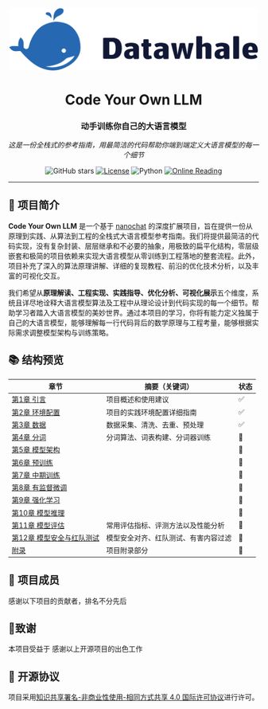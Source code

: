  <div align='center'>
    <img src="assets/datawhale.png" alt="datawhale" width="500"/>
  <h1>Code Your Own LLM</h1>
  <h3>动手训练你自己的大语言模型</h3>
  <p><em>这是一份全栈式的参考指南，用最简洁的代码帮助你端到端定义大语言模型的每一个细节</em></p>
  <img src="https://img.shields.io/github/stars/datawhalechina/code-your-own-llm?style=flat&logo=github" alt="GitHub stars"/>
  <a rel="License" href="http://creativecommons.org/licenses/by-nc-sa/4.0/"><img alt="License" style="border-width:0" src="https://img.shields.io/badge/license-CC%20BY--NC--SA%204.0-lightgrey" /></a>
  <img src="https://img.shields.io/badge/Python-3.10%2B-blue.svg" alt="Python"/>
  <a href="https://datawhalechina.github.io/code-your-own-llm/"><img src="https://img.shields.io/badge/在线阅读-Online%20Reading-green?style=flat&logo=gitbook" alt="Online Reading"></a>
</div>


---



## 📖 项目简介

**Code Your Own LLM** 是一个基于 [nanochat](https://github.com/karpathy/nanochat) 的深度扩展项目，旨在提供一份从原理到实践、从算法到工程的全栈式大语言模型参考指南。我们将提供最简洁的代码实现，没有复杂封装、层层继承和不必要的抽象，用极致的扁平化结构，零层级嵌套和极简的项目依赖来实现大语言模型从零训练到工程落地的整套流程。此外，项目补充了深入的算法原理讲解、详细的复现教程、前沿的优化技术分析，以及丰富的可视化交互。

我们希望从**原理解读、工程实现、实践指导、优化分析、可视化展示**五个维度，系统且详尽地诠释大语言模型算法及工程中从理论设计到代码实现的每一个细节。帮助学习者踏入大语言模型的美妙世界。通过本项目的学习，你将有能力定义独属于自己的大语言模型，能够理解每一行代码背后的数学原理与工程考量，能够根据实际需求调整模型架构与训练策略。



## 📚 结构预览

<div align="center">

| 章节                                                    | 摘要（关键词）                       | 状态 |
| ------------------------------------------------------- | ------------------------------------ | ---- |
| [第1章 引言](./docs/Chapter01/Introduction.md)          | 项目概述和使用建议                   | ✅    |
| [第2章 环境配置](./docs/Chapter02/Environment.md)       | 项目的实践环境配置详细指南           | ✅    |
| [第3章 数据](./docs/Chapter03/Data.md)                  | 数据采集、清洗、去重、预处理         | ✅    |
| [第4章 分词](./docs/Chapter04/Tokenization.md)          | 分词算法、词表构建、分词器训练       | 🚧    |
| [第5章 模型架构](./docs/Chapter05/Architecture.md)      |                                      | 🚧    |
| [第6章 预训练](./docs/Chapter06/Pretrain.md)            |                                      | 🚧    |
| [第7章 中期训练](./docs/Chapter07/Midtrain.md)          |                                      | 🚧    |
| [第8章 有监督微调](./docs/Chapter08/SFT.md)             |                                      | 🚧    |
| [第9章 强化学习](./docs/Chapter09/RL.md)                |                                      | 🚧    |
| [第10章 模型推理](./docs/Chapter10/Inference.md)        |                                      | 🚧    |
| [第11章 模型评估](./docs/Chapter11/Evaluation.md)       | 常用评估指标、评测方法以及性能分析   | 🚧    |
| [第12章 模型安全与红队测试](./docs/Chapter12/Safety.md) | 模型安全对齐、红队测试、有害内容过滤 | 🚧    |
| [附录](./docs/Appendix/README.md)                       | 项目附录部分                         | 🚧    |

</div>

## 🤝 项目成员

感谢以下项目的贡献者，排名不分先后



## 🙏致谢

本项目受益于  感谢以上开源项目的出色工作



## 📜 开源协议

项目采用[知识共享署名-非商业性使用-相同方式共享 4.0 国际许可协议](http://creativecommons.org/licenses/by-nc-sa/4.0/)进行许可。
